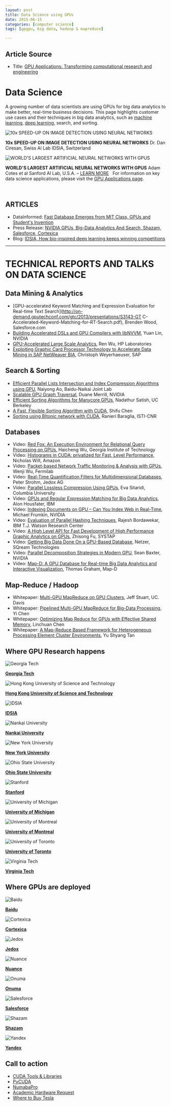 ```yaml
---
layout: post
title: Data Science using GPUs
date: 2015-06-15
categories: [computer science]
tags: [gpgpu, big data, hadoop & mapreduce]

---
```


## Article Source
* Title: [GPU Applications: Transforming computational research and engineering](http://www.nvidia.com/object/data-science-analytics-database.html)


Data Science 
============

A growing number of data scientists are using GPUs for big data
analytics to make better, real-time business decisions. This page
highlights customer use cases and their techniques in big data
analytics, such as [machine
learning](http://www.nvidia.com/object/machine-learning.html "machine learning"),
[deep learning](https://developer.nvidia.com/deep-learning), search, and
sorting.


![10x SPEED-UP ON IMAGE DETECTION USING NEURAL
NETWORKS](http://sungsoo.github.com/images/tesla-image-detection-neural-network.jpg "10x SPEED-UP ON IMAGE DETECTION USING NEURAL NETWORKS")

**10x SPEED-UP ON IMAGE DETECTION USING NEURAL NETWORKS** 
Dr. Dan Ciresan, Swiss Al Lab IDSIA, Switzerland

![WORLD'S LARGEST ARTIFICIAL NEURAL NETWORKS WITH
GPUS](http://sungsoo.github.com/images/tesla-artificial-neural-network.jpg "WORLD'S LARGEST ARTIFICIAL NEURAL NETWORKS WITH GPUS")

**WORLD'S LARGEST ARTIFICIAL NEURAL NETWORKS WITH GPUS** 
Adam Cotes et al Sanford Al Lab, U.S.A. – [LEARN
MORE](http://www.stanford.edu/~acoates/papers/CoatesHuvalWangWuNgCatanzaro_icml2013.pdf)
 
For information on key data science applications, please visit the [GPU
Applications
page](http://www.nvidia.com/object/gpu-applications.html?dMinG "GPU Applications page").

 
## ARTICLES

* DataInformed: [Fast Database Emerges from MIT Class, GPUs and Student's Invention](http://data-informed.com/fast-database-emerges-from-mit-class-gpus-and-students-invention/)
* Press Release: [NVIDIA GPUs, Big-Data Analytics And Search, Shazam, Salesforce, Cortexica](http://nvidianews.nvidia.com/Releases/NVIDIA-GPUs-Tackle-Big-Data-Analytics-and-Search-on-Growing-Number-of-Leading-Applications-951.aspx) 
* Blog: [IDSIA, How bio-inspired deep learning keeps winning competitions](http://www.kurzweilai.net/how-bio-inspired-deep-learning-keeps-winning-competitions)
  
---

# TECHNICAL REPORTS AND TALKS ON DATA SCIENCE               
## Data Mining & Analytics                                                                                                  

* [GPU-accelerated Keyword Matching and Expression Evaluation for Real-time Text Search](http://on-demand.gputechconf.com/gtc/2013/presentations/S3143-GT 
 C-Accelerated-Keyword-Matching-for-RT-Search.pdf), Brenden Wood, Salesforce.com 
* [Building Accelerated DSLs and GPU Compilers with
 libNVVM](http://on-demand.gputechconf.com/gtc/2013/presentations/S3185-Building-GPU-Compilers-libNVVM.pdf), Yuan Lin, NVIDIA
* [GPU-Accelerated Large Scale Analytics](http://www.hpl.hp.com/techreports/2009/HPL-2009-38.pdf), Ren Wu, HP Laboratories
* [Exploiting Graphic Card Processor Technology to Accelerate Data Mining in SAP NetWeaver BIA](http://hpdm08.isti.cnr.it/pres/lehner.pdf), Christoph Weyerhaeuser, SAP         

## Search & Sorting                                                                                                         

* [Efﬁcient Parallel Lists Intersection and Index Compression Algorithms using GPU](http://www.vldb.org/pvldb/vol4/p470-ao.pdf), Naiyong Ao, Baidu-Naikai Joint Lab
* [Scalable GPU Graph Traversal](https://research.nvidia.com/publication/scalable-gpu-graph-traversal), Duane Merrill, NVIDIA
* [Efficient Sorting Algorithms for Manycore GPUs](http://mgarland.org/files/papers/gpusort-ipdps09.pdf), Nadathur Satish, UC Berkeley
* [A Fast, Flexible Sorting Algorithm with CUDA](http://link.springer.com/chapter/10.1007%2F978-3-642-03095-6_28), Shifu Chen 
* [Sorting using BItonic network wIth CUDA](http://sunsite.informatik.rwth-aachen.de/Publications/CEUR-WS/Vol-480/paper4.pdf), Ranieri Baraglia, ISTI-CNR          
 
## Databases                                                                                                                 
 
* Video: [Red Fox: An Execution Environment for Relational Query Processing on                                                  GPUs,](http://on-demand.gputechconf.com/gtc/2014/video/S4222_red-fox-execution-env-relational-query-processing-original.mp4) Haicheng Wu, Georgia Institute of Technology                            
* Video: [Histograms in CUDA: privatized for Fast, Level Performance](http://on-demand.gputechconf.com/gtc/2014/video/S4249-histograms-cuda-privatized-level-performance-original.mp4), Nicholas Wilt, Amazon
* Video: [Packet-based Network Traffic Monitoring & Analysis with GPUs](http://on-demand.gputechconf.com/gtc/2014/video/S4320-packet-based-network-traffic-monitoring-analysis-gpus-original.mp4), Wenji Wu, Fermilab
* Video: [Real-Time Quantification Filters for Multidimensional Databases](http://on-demand.gputechconf.com/gtc/2014/video/S4395-rt-quantification-filters-multidimensional-databases-original.mp4), Peter Strohm, Jedox AG
* Video: [Parallel Lossless Compression Using GPUs](http://on-demand.gputechconf.com/gtc/2014/video/S4459-parallel-lossless-compression-using-gpus-original.mp4), Eva Sitaridi, Columbia University
* Video: [GPUs and Regular Expression Matching for Big Data  Analytics](http://on-demand.gputechconf.com/gtc/2014/video/S4462-gpus-regex-matching-big-data-analytics-original.mp4), Alon Housfater, IBM
* Video: [Indexing Documents on GPU – Can You Index Web in   Real-Time](http://on-demand.gputechconf.com/gtc/2014/video/S4506-indexing-documents-on-gpu-web-rt-original.mp4), Michael Frumkin, NVIDIA
* Video: [Evaluation of Parallel Hashing Techniques](http://on-demand.gputechconf.com/gtc/2014/video/S4507-evaluation-of-parallel-hashing-techniques-original.mp4), Rajesh Bordawekar, IBM T.J. Watson Research Center 
* Video: [A High Level API for Fast Development of High Performance Graphic Analytics on GPUs](http://on-demand.gputechconf.com/gtc/2014/video/S4617-api-fast-dev-graphics-analytics-gpus-original.mp4), Zhisong Fu, SYSTAP
* Video: [Getting Big Data Done On a GPU-Based Database](http://on-demand.gputechconf.com/gtc/2014/video/S4644-big-data-gpu-based-database-original.mp4), Netzer, SQream Technologies
* Video: [Parallel Decomposition Strategies in Modern GPU](http://on-demand.gputechconf.com/gtc/2014/video/S4674-parallel-decomposition-strategies-gpus-original.mp4), Sean Baxter, NVIDIA 
* Video: [Map-D: A GPU Database for Real-time Big Data Analytics and Interactive Visualization](http://on-demand.gputechconf.com/gtc/2014/ecs/mapd-original.mp4), Thomas Graham, Map-D


## Map-Reduce / Hadoop                                                       

* Whitepaper: [Multi-GPU MapReduce on GPU Clusters](http://link.springer.com/chapter/10.1007%2F978-3-319-00804-2_17), Jeff Stuart, UC. Davis
* Whitepaper: [Pipelined Multi-GPU MapReduce for Big-Data    Processing](http://link.springer.com/chapter/10.1007%2F978-3-319-00804-2_17), Yi Chen 
* Whitepaper: [Optimizing Map Reduce for GPUs with Effective Shared Memory](http://dl.acm.org/citation.cfm?id=2287109), Linchuan Chen
* Whitepaper: [A Map-Reduce Based Framework for Heterogeneous Processing Element Cluster Environments](http://dl.acm.org/citation.cfm?id=2310121), Yu Shyang Tan 

## Where GPU Research happens

![Georgia Tech](http://www.nvidia.com/content/tesla/images/georgiatech.png "Georgia Tech")

**[Georgia Tech](http://casl.gatech.edu/ "Georgia Tech")**

![Hong Kong University of Science and
Technology](http://www.nvidia.com/docs/IO/141119/hkust.png)

**[Hong Kong University of Science and
Technology](http://www.cse.ust.hk/gpuqp/ "Hong Kong University of Science and Technology")**

![IDSIA](http://www.nvidia.com/docs/IO/141119/idsia.png)

**[IDSIA](http://www.idsia.ch/ "IDSIA")**

![Nankai
University](http://www.nvidia.com/docs/IO/141119/nankai-university.png)

**[Nankai University](http://nbjl.nankai.edu.cn/ "Nankai University")**

![New York
University](http://www.nvidia.com/content/tesla/images/nyu.png "New York University")

**[New York
University](http://cs.nyu.edu/webapps/content/research/areas/learning "New York University")**

![Ohio State
University](http://www.nvidia.com/content/tesla/images/ohiostate.png "Ohio State University")

**[Ohio State
University](https://engineering.osu.edu/news/2012/01/computer-scientists-aid-analysis-biological-images "Ohio State University")**

![Stanford](http://www.nvidia.com/content/tesla/images/standford.png "Stanford")

**[Stanford](http://www.cs.stanford.edu/people/ang/ "Stanford")**

![University of
Michigan](http://www.nvidia.com/content/tesla/images/university-of-michigan.png "University of Michigan")

**[University of
Michigan](http://www.mbni.med.umich.edu/ "University of Michigan")**

![University of
Montreal](http://www.nvidia.com/content/tesla/images/university-of-montreal.png "University of Montreal")

**[University of
Montreal](https://www.iro.umontreal.ca/rubrique.php3?id_rubrique=27⟨=en "University of Montreal")**

![University of
Toronto](http://www.nvidia.com/content/tesla/images/university-of-toronto.png "University of Toronto")

**[University of
Toronto](http://learning.cs.toronto.edu/ "University of Toronto")**

![Virginia Tech](http://www.nvidia.com/docs/IO/141119/vt.png)

**[Virginia
Tech](http://www.arc.vt.edu/resources/hpc/athena.php "Virginia Tech")**

## Where GPUs are deployed

![Baidu](http://www.nvidia.com/content/tesla/images/baidu.png "Baidu")

**[Baidu](http://www.wired.com/wiredenterprise/2013/06/baidu-virtual-search/?cid=co8779744 "Baidu")**

![Cortexica](http://www.nvidia.com/content/tesla/images/cortexica-vision-systems.png "Cortexica")

**[Cortexica](http://blogs.nvidia.com/blog/2012/07/18/gpu-startup-story-cortexica-lets-every-picture-tell-a-story-2/ "Cortexica")**

![Jedox](http://www.nvidia.com/content/tesla/images/jedox.png "Jedox")

**[Jedox](http://www.jedox.com/en/products/jedox-premium/jedox-olap-accelerator-gpu/ "Jedox")**

![Nuance](http://www.nvidia.com/content/tesla/images/nuance.png "Nuance")

**[Nuance](http://whatsnext.nuance.com/connected-living/got-gpus-nuance-puts-groundbreaking-nvidia-gpus-to-work-to-accelerate-voice-innovation/ "Nuance")**

![Onuma](http://www.nvidia.com/content/tesla/images/onuma.png "Onuma")

**[Onuma](http://www.gputechconf.com/gtcnew/on-demand-gtc.php?sessionTopic=10&searchByKeyword=&submit=&select=+&sessionEvent=&sessionYear=&sessionFormat=#2278 "Onuma")**

![Salesforce](http://www.nvidia.com/content/tesla/images/salesforce.png "Salesforce")

**[Salesforce](http://nvidianews.nvidia.com/Releases/NVIDIA-GPUs-Tackle-Big-Data-Analytics-and-Search-on-Growing-Number-of-Leading-Applications-951.aspx "Salesforce")**

![Shazam](http://www.nvidia.com/content/tesla/images/shazam.png "Shazam")

**[Shazam](http://nvidianews.nvidia.com/Releases/NVIDIA-GPUs-Tackle-Big-Data-Analytics-and-Search-on-Growing-Number-of-Leading-Applications-951.aspx "Shazam")**

![Yandex](http://www.nvidia.com/content/tesla/images/yandex.png "Yandex")

**[Yandex](http://translate.google.com/translate?sl=ru&tl=en&js=n&prev=_t&hl=en&ie=UTF-8&eotf=1&u=http%3A%2F%2Fhabrahabr.ru%2Fcompany%2Fyandex%2Fblog%2F174975%2F&act=url "Yandex")**

## Call to action

* [CUDA Tools & Libraries](https://developer.nvidia.com/cuda-tools-ecosystem)
* [PyCUDA](https://developer.nvidia.com/cuda/pycuda)
* [NumabaPro](https://developer.nvidia.com/anaconda-accelerate)
* [Academic Hardware Request](https://registration.nvidia.com/ahr.aspx)
* [Where to Buy Tesla](http://www.nvidia.com/object/where-to-buy-tesla.html)



